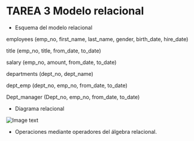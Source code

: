 
# TAREA 3 Modelo relacional #

+ Esquema del modelo relacional 


employees (emp_no, first_name, last_name, gender, birth_date, hire_date)

title (emp_no, title, from_date, to_date)

salary (emp_no, amount, from_date, to_date)

departments (dept_no, dept_name)

dept_emp (dept_no, emp_no, from_date, to_date)

Dept_manager (Dept_no, emp_no, from_date, to_date)



+ Diagrama relacional


![Image text](https://github.com/nalrob/Base-de-datos-relacionales/blob/10f700c5cb7ac28c4ccf237655aa6623c341c2df/Diagrama%20sin%20t%C3%ADtulo.drawio)

+ Operaciones mediante operadores del álgebra relacional.